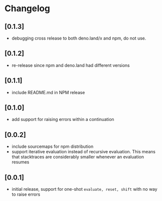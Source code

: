 # Changelog

## \[0.1.3]

- debugging cross release to both deno.land/x and npm, do not use.

## \[0.1.2]

- re-release since npm and deno.land had different versions

## \[0.1.1]

- include README.md in NPM release

## \[0.1.0]

- add support for raising errors within a continuation

## \[0.0.2]

- include sourcemaps for npm distribution
- support iterative evaluation instead of recursive evaluation. This means that
  stacktraces are considerably smaller whenever an evaluation resumes

## \[0.0.1]

- initial release, support for one-shot `evaluate, reset, shift` with no way to
  raise errors
